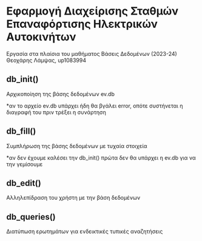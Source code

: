 # Εφαρμογή Διαχείρισης Σταθμών Επαναφόρτισης Ηλεκτρικών Αυτοκινήτων
Εργασία στα πλαίσια του μαθήματος Βάσεις Δεδομένων (2023-24)
Θεοχάρης Λάμψας, up1083994

## db_init()
Αρχικοποίηση της βάσης δεδομένων ev.db

*αν το αρχείο ev.db υπάρχει ήδη θα βγάλει error, οπότε συστήνεται η διαγραφή του πριν τρέξει η συνάρτηση 

## db_fill()
Συμπλήρωση της βάσης δεδομένων με τυχαία στοιχεία

*αν δεν έχουμε καλέσει την db_init() πρώτα δεν θα υπάρχει η ev.db για να την γεμίσουμε

## db_edit()
Αλληλεπίδραση του χρήστη με την βάση δεδομένων

## db_queries()
Διατύπωση ερωτημάτων για ενδεικτικές τυπικές αναζητήσεις
